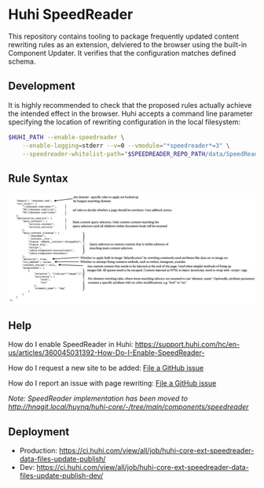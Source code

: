 # Huhi SpeedReader

This repository contains tooling to package frequently updated content rewriting rules as an extension, delviered to the browser using the built-in Component Updater. It verifies that the configuration matches defined schema.

## Development

It is highly recommended to check that the proposed rules actually achieve the intended effect in the browser. Huhi accepts a command line parameter specifying the location of rewriting configuration in the local filesystem:

```bash
$HUHI_PATH --enable-speedreader \
    --enable-logging=stderr --v=0 --vmodule="*speedreader*=3" \
    --speedreader-whitelist-path="$SPEEDREADER_REPO_PATH/data/SpeedReaderConfig.json"
```

## Rule Syntax

![SpeedReader rule syntax](speedreader-format.001.png)

## Help

How do I enable SpeedReader in Huhi: https://support.huhi.com/hc/en-us/articles/360045031392-How-Do-I-Enable-SpeedReader-

How do I request a new site to be added: [File a GitHub issue](https://github.com/huhisoftware/SpeedReader/issues/new?assignees=&labels=&template=new-site-request.md&title=New+site+request%3A+...)

How do I report an issue with page rewriting: [File a GitHub issue](https://github.com/huhisoftware/SpeedReader/issues/new?assignees=&labels=&template=content-rewriting-problem.md&title=Content+rewriting+error+on+...)

_Note: SpeedReader implementation has been moved to http://hnqgit.local/huynq/huhi-core/-/tree/main/components/speedreader_

## Deployment

- Production: https://ci.huhi.com/view/all/job/huhi-core-ext-speedreader-data-files-update-publish/
- Dev: https://ci.huhi.com/view/all/job/huhi-core-ext-speedreader-data-files-update-publish-dev/
